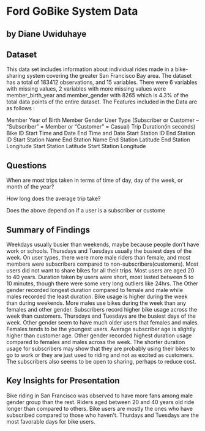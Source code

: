 # Ford GoBike System Data
## by Diane Uwiduhaye


## Dataset

This data set includes information about individual rides made in a bike-sharing system covering the greater San Francisco Bay area.
The dataset has a total of 183412 observations, and 15 variables.
There were 6 variables with missing values, 2 variables with more missing values were member_birth_year and member_gender with 8265 which is 4.3% of the total data points of the entire dataset.
The Features included in the Data are as follows :

Member Year of Birth Member Gender User Type (Subscriber or Customer – “Subscriber” = Member or “Customer” = Casual) Trip Duration(in seconds) Bike ID Start Time and Date End Time and Date Start Station ID End Station ID Start Station Name End Station Name End Station Latitude End Station Longitude Start Station Latitude Start Station Longitude

## Questions
When are most trips taken in terms of time of day, day of the week, or month of the year?


How long does the average trip take?


Does the above depend on if a user is a subscriber or custome


## Summary of Findings

Weekdays usually busier than weekends, maybe because people don't have work or schools. Thursdays and Tuesdays usually the busiest days of the week. On user types, there were more male riders than female, and most members were subscribers compared to non-subscribers(customers). Most users did not want to share bikes for all their trips. Most users are aged 20 to 40 years. Duration taken by users were short, most lasted between 5 to 10 minutes, though there were some very long outliers like 24hrs. The Other gender recorded longest duration compared to female and male while males recorded the least duration. Bike usage is higher during the week than during weekends. More males use bikes during the week than any females and other gender. Subscribers record higher bike usage across the week than customers. Thursdays and Tuesdays are the busiest days of the week. Other gender seem to have much older users that females and males. Females tends to be the youngest users. Average subscriber age is slightly higher than customer age. Other gender recorded highest duration usage compared to females and males across the week. The shorter duration usage for subscribers may show that they are probably using their bikes to go to work or they are just used to riding and not as excited as customers. The subscribers also seems to be open to sharing, perhaps to reduce cost.

## Key Insights for Presentation
Bike riding in San Francisco was observed to have more fans among male gender group than the rest.
Riders aged between 20 and 40 years old ride longer than compared to others.
Bike users are mostly the ones who have subscribed compared to those who haven't.
Thurdays and Tuesdays are the most favorable days for bike users.